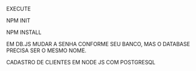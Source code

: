 EXECUTE 

NPM INIT

NPM INSTALL

EM DB.JS MUDAR A SENHA CONFORME SEU BANCO, MAS O DATABASE PRECISA SER O MESMO NOME.

CADASTRO DE CLIENTES EM NODE JS COM POSTGRESQL
